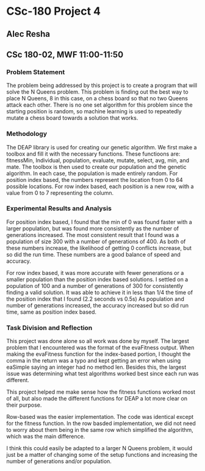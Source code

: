 # CSc-180 Project 4

## Alec Resha

## CSc 180-02, MWF 11:00-11:50

### Problem Statement

The problem being addressed by this project is to create a program that will solve the N Queens problem.
This problem is finding out the best way to place N Queens, 8 in this case, on a chess board so that no two Queens attack each other.
There is no one set algorithm for this problem since the starting position is random, so machine learning is used to repeatedly mutate a chess board towards a solution that works.

### Methodology

The DEAP library is used for creating our genetic algorithm.
We first make a toolbox and fill it with the necessary functions.
These functioons are: fitnessMin, Individual, population, evaluate, mutate, select, avg, min, and mate.
The toolbox is then used to create our population and the genetic algorithm.
In each case, the population is made entirely random.
For position index based, the numbers represent the location from 0 to 64 possible locations.
For row index based, each position is a new row, with a value from 0 to 7 representing the column.

### Experimental Results and Analysis

For position index based, I found that the min of 0 was found faster with a larger population, but was found more consistently as the number of generations increased.
The most consistent result that I found was a population of size 300 with a number of generations of 400. 
As both of these numbers increase, the likelihood of getting 0 conflicts increase, but so did the run time. 
These numbers are a good balance of speed and accuracy.

For row index based, it was more accurate with fewer generations or a smaller population than the position index based solutions.
I settled on a population of 100 and a number of generations of 300 for consistently finding a valid solution.
It was able to achieve it in less than 1/4 the time of the position index that I found (2.2 seconds vs 0.5s)
As population and number of generations increased, the accuracy increased but so did run time, same as position index based.

### Task Division and Reflection

This project was done alone so all work was done by myself.
The largest problem that I encountered was the format of the evaFitness output. 
When making the evaFitness function for the index-based portion,
I thought the comma in the return was a typo and kept getting an error when using eaSimple saying an integer had no method len. 
Besides this, the largest issue was determining what test algorithms worked best since each run was different.

This project helped me make sense how the fitness functions worked most of all, but also made the different functions for DEAP a lot more clear on their purpose.

Row-based was the easier implementation.
The code was identical except for the fitness function.
In the row basded implementation, we did not need to worry about them being in the same row which simplified the algorithm, which was the main difference.

I think this could easily be adapted to a larger N Queens problem, it would just be a matter of changing some of the setup functions and increasing the number of generations and/or population.
